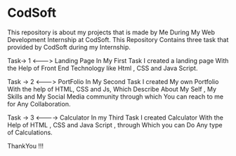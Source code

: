 # CodSoft
This repository is about my projects that is made by Me During My Web Development  Internship at CodSoft. 
This Repository Contains three task that provided by CodSoft during my Internship.

Task-> 1  <--->  Landing Page
In My First Task I created a landing page With the Help of Front End Technology like Html , CSS and Java Script.

Task -> 2  <---> PortFolio
In My Second Task I created My own Portfolio With the help of HTML, CSS and Js, Which Describe About My Self  , My Skills and
My Social Media community  through which You can reach to me for Any Collaboration.

Task -> 3  <---->  Calculator
In my Third Task I created Calculator With the Help of HTML , CSS and Java Script , through Which you can Do Any type of Calculations.


ThankYou !!!
